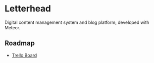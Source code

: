 Letterhead
==========

Digital content management system and blog platform, developed with Meteor.

Roadmap
-------

* [Trello Board](https://trello.com/b/cBSUihVq/letterhead)
